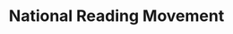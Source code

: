---
layout: homepage
title: National Reading Movement
description: Read More, Read Widely, Read Together
permalink: /
notification: 
sections:
    - hero:
        title: 
        subtitle: 
        background: /images/DBL Slider.png
        url: /contact-us/
        button: 
        key_highlights:
            - title: Read@Work
              description: Read@Work supports organisations in seeding a reading culture at the workplace. Find out more!
              url: /read-at-work/
            - title: Book Clubs
              description: Keen to share your thoughts about the books you have read? Why not join a book club? Find out more.
              url: /book-clubs/
            - title: NRM Mobile app
              description: Read on-the-go! Thousands of eReads at your fingertips!
              url: https://www.nlb.gov.sg/static/nlbmobileguide/
    - infopic:
        title: Read@Work
        subtitle: Highlights
        description: Find out how you can incorporate reading habits in the workplace
        button: Learn More
        url: /read-at-work/
        image: /images/experiment-banner.jpg
        alt: Read@Work
    - infopic:
        title: Book Recommendations, Reviews and More!
        subtitle: Highlights
        description: Thousands of eBooks, eMagazines and audiobooks at your fingertips.
        button: Explore
        url: https://medium.com/publiclibrarysg
        image: /images/digital-skill-banner.jpg
        alt: Explore reads and more
    
---